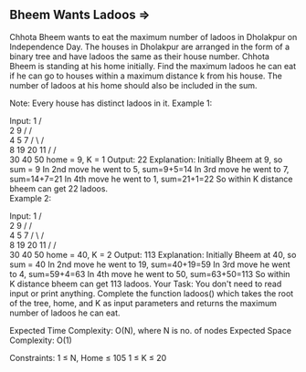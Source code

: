 Bheem Wants Ladoos =>
------------------



Chhota Bheem wants to eat the maximum number of ladoos in Dholakpur on Independence Day. The houses in Dholakpur are arranged in the form of a binary tree and have ladoos the same as their house number. Chhota Bheem is standing at his home initially. 
Find the maximum ladoos he can eat if he can go to houses within a maximum distance k from his house. The number of ladoos at his home should also be included in the sum.

Note: Every house has distinct ladoos in it. 
Example 1:

Input:
                   1
                 /    \
                2      9
               /      /  \
              4      5     7
            /   \         /  \
           8     19     20    11
          /     /  \
         30   40   50
home = 9, K = 1
Output:
22
Explanation:
Initially Bheem at 9, so sum = 9
In 2nd move he went to 5, sum=9+5=14
In 3rd move he went to 7, sum=14+7=21
In 4th move he went to 1, sum=21+1=22
So within K distance bheem can get 22 ladoos.  
Example 2:

Input:
                   1
                 /    \
                2      9
               /      /  \
              4      5     7
            /   \         /  \
           8     19     20    11
          /     /  \
         30   40   50
home = 40, K = 2
Output:
113
Explanation:
Initially Bheem at 40, so sum = 40
In 2nd move he went to 19, sum=40+19=59
In 3rd move he went to 4, sum=59+4=63
In 4th move he went to 50, sum=63+50=113
So within K distance bheem can get 113 ladoos.
Your Task:
You don't need to read input or print anything. Complete the function ladoos() which takes the root of the tree, home, and K  as input parameters and returns the maximum number of ladoos he can eat.

Expected Time Complexity: O(N), where N is no. of nodes
Expected Space Complexity: O(1)

Constraints:
1 ≤ N, Home ≤ 105
1 ≤ K ≤ 20
